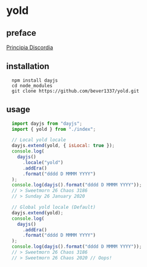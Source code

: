 # yold
## preface
[Principia Discordia](http://principiadiscordia.com/book/41.php)

## installation
```
  npm install dayjs
  cd node_modules
  git clone https://github.com/bever1337/yold.git
```

## usage
```javascript
  import dayjs from "dayjs";
  import { yold } from "./index";

  // Local yold locale
  dayjs.extend(yold, { isLocal: true });
  console.log(
    dayjs()
      .locale("yold")
      .addEra()
      .format("dddd D MMMM YYYY")
  );
  console.log(dayjs().format("dddd D MMMM YYYY"));
  // > Sweetmorn 26 Chaos 3186
  // > Sunday 26 January 2020

  // Global yold locale (Default)
  dayjs.extend(yold);
  console.log(
    dayjs()
      .addEra()
      .format("dddd D MMMM YYYY")
  );
  console.log(dayjs().format("dddd D MMMM YYYY"));
  // > Sweetmorn 26 Chaos 3186
  // > Sweetmorn 26 Chaos 2020 // Oops!
```

